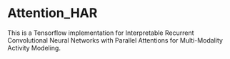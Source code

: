 # Attention_HAR

This is a Tensorflow implementation for Interpretable Recurrent Convolutional Neural Networks with Parallel Attentions for Multi-Modality Activity Modeling.
